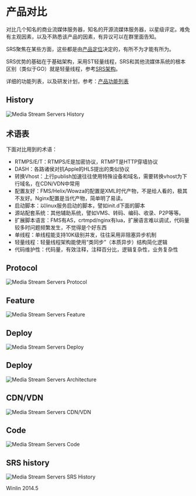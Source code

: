 # 产品对比

对比几个知名的商业流媒体服务器，知名的开源流媒体服务器，以星级评定。难免有主观因素，以及不熟悉该产品的因素，有异议可以在群里面告知。

SRS聚焦在某些方面，这些都是由[产品定位](https://github.com/winlinvip/simple-rtmp-server/wiki/Product)决定的，有所不为才能有所为。

SRS优势的基础在于基础架构，采用ST轻量线程，SRS和其他流媒体系统的根本区别（类似于GO）就是轻量线程，参考[SRS架构](https://github.com/winlinvip/simple-rtmp-server/wiki/Architecture)。

详细的功能列表，以及研发计划，参考：[产品功能列表](https://github.com/winlinvip/simple-rtmp-server/wiki/Features)

## History

![Media Stream Servers History](http://winlinvip.github.io/srs.release/wiki/images/compare/100.release.png)

## 术语表

下面对比用到的术语：
* RTMPS/E/T：RTMPS/E是加密协议，RTMPT是HTTP穿墙协议
* DASH：各路诸侯对抗Apple的HLS提出的类似协议
* 转换Vhost：上行publish加速往往使用特殊设备和域名，需要转换vhost为下行域名，在CDN/VDN中常用
* 配置友好：FMS/Helix/Wowza的配置是XML时代产物，不是给人看的，极其不友好。Nginx配置是当代产物，简单明了易读。
* 启动脚本：以linux服务启动的脚本，譬如init.d下面的脚本
* 源站配套系统：其他辅助系统，譬如VMS、转码、编码、收录、P2P等等。
* 扩展脚本语言：FMS有AS，crtmpd/nginx有lua，扩展语言难以调试，代码量较多时问题频繁发生，不觉得是个好东西
* 单线程：单线程能支持10K级别并发，往往采用非阻塞异步机制
* 轻量线程：轻量线程架构能使用“类同步”（本质异步）结构简化逻辑
* 代码维护性：代码量，有效注释，注释百分比，逻辑复杂性，业务复杂性

## Protocol

![Media Stream Servers Protocol](http://winlinvip.github.io/srs.release/wiki/images/compare/200.protocol.png)

## Feature

![Media Stream Servers Feature](http://winlinvip.github.io/srs.release/wiki/images/compare/300.feature.png)

## Deploy

![Media Stream Servers Deploy](http://winlinvip.github.io/srs.release/wiki/images/compare/400.deploy.png)

## Deploy

![Media Stream Servers Architecture](http://winlinvip.github.io/srs.release/wiki/images/compare/500.arch.png)

## CDN/VDN

![Media Stream Servers CDN/VDN](http://winlinvip.github.io/srs.release/wiki/images/compare/600.cdn.png)

## Code

![Media Stream Servers Code](http://winlinvip.github.io/srs.release/wiki/images/compare/700.code.png)

## SRS history

![Media Stream Servers SRS History](http://winlinvip.github.io/srs.release/wiki/images/compare/800.srs.higtory.png)

Winlin 2014.5